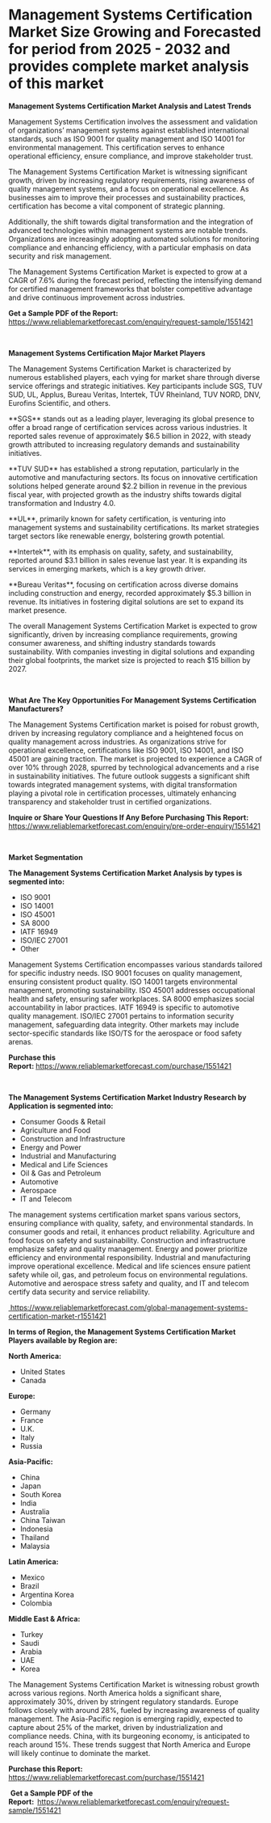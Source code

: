 <p><h1>Management Systems Certification Market Size Growing and Forecasted for period from 2025 - 2032 and provides complete market analysis of this market</h1></p><p><strong>Management Systems Certification Market Analysis and Latest Trends</strong></p>
<p><p>Management Systems Certification involves the assessment and validation of organizations’ management systems against established international standards, such as ISO 9001 for quality management and ISO 14001 for environmental management. This certification serves to enhance operational efficiency, ensure compliance, and improve stakeholder trust.</p><p>The Management Systems Certification Market is witnessing significant growth, driven by increasing regulatory requirements, rising awareness of quality management systems, and a focus on operational excellence. As businesses aim to improve their processes and sustainability practices, certification has become a vital component of strategic planning.</p><p>Additionally, the shift towards digital transformation and the integration of advanced technologies within management systems are notable trends. Organizations are increasingly adopting automated solutions for monitoring compliance and enhancing efficiency, with a particular emphasis on data security and risk management.</p><p>The Management Systems Certification Market is expected to grow at a CAGR of 7.6% during the forecast period, reflecting the intensifying demand for certified management frameworks that bolster competitive advantage and drive continuous improvement across industries.</p></p>
<p><strong>Get a Sample PDF of the Report:&nbsp;</strong> <a href="https://www.reliablemarketforecast.com/enquiry/request-sample/1551421?utm_campaign=3507&utm_medium=2&utm_source=Github&utm_content=ia&utm_term=19042025&utm_id=management-systems-certification">https://www.reliablemarketforecast.com/enquiry/request-sample/1551421</a></p>
<p>&nbsp;</p>
<p><strong>Management Systems Certification Major Market Players</strong></p>
<p><p>The Management Systems Certification Market is characterized by numerous established players, each vying for market share through diverse service offerings and strategic initiatives. Key participants include SGS, TUV SUD, UL, Applus, Bureau Veritas, Intertek, TÜV Rheinland, TUV NORD, DNV, Eurofins Scientific, and others.</p><p>**SGS** stands out as a leading player, leveraging its global presence to offer a broad range of certification services across various industries. It reported sales revenue of approximately $6.5 billion in 2022, with steady growth attributed to increasing regulatory demands and sustainability initiatives.</p><p>**TUV SUD** has established a strong reputation, particularly in the automotive and manufacturing sectors. Its focus on innovative certification solutions helped generate around $2.2 billion in revenue in the previous fiscal year, with projected growth as the industry shifts towards digital transformation and Industry 4.0.</p><p>**UL**, primarily known for safety certification, is venturing into management systems and sustainability certifications. Its market strategies target sectors like renewable energy, bolstering growth potential.</p><p>**Intertek**, with its emphasis on quality, safety, and sustainability, reported around $3.1 billion in sales revenue last year. It is expanding its services in emerging markets, which is a key growth driver.</p><p>**Bureau Veritas**, focusing on certification across diverse domains including construction and energy, recorded approximately $5.3 billion in revenue. Its initiatives in fostering digital solutions are set to expand its market presence.</p><p>The overall Management Systems Certification Market is expected to grow significantly, driven by increasing compliance requirements, growing consumer awareness, and shifting industry standards towards sustainability. With companies investing in digital solutions and expanding their global footprints, the market size is projected to reach $15 billion by 2027.</p></p>
<p>&nbsp;</p>
<p><strong>What Are The Key Opportunities For Management Systems Certification Manufacturers?</strong></p>
<p><p>The Management Systems Certification market is poised for robust growth, driven by increasing regulatory compliance and a heightened focus on quality management across industries. As organizations strive for operational excellence, certifications like ISO 9001, ISO 14001, and ISO 45001 are gaining traction. The market is projected to experience a CAGR of over 10% through 2028, spurred by technological advancements and a rise in sustainability initiatives. The future outlook suggests a significant shift towards integrated management systems, with digital transformation playing a pivotal role in certification processes, ultimately enhancing transparency and stakeholder trust in certified organizations.</p></p>
<p><strong>Inquire or Share Your Questions If Any Before Purchasing This Report:</strong> <a href="https://www.reliablemarketforecast.com/enquiry/pre-order-enquiry/1551421?utm_campaign=3507&utm_medium=2&utm_source=Github&utm_content=ia&utm_term=19042025&utm_id=management-systems-certification">https://www.reliablemarketforecast.com/enquiry/pre-order-enquiry/1551421</a></p>
<p>&nbsp;</p>
<p><strong>Market Segmentation</strong></p>
<p><strong>The Management Systems Certification Market Analysis by types is segmented into:</strong></p>
<p><ul><li>ISO 9001</li><li>ISO 14001</li><li>ISO 45001</li><li>SA 8000</li><li>IATF 16949</li><li>ISO/IEC 27001</li><li>Other</li></ul></p>
<p><p>Management Systems Certification encompasses various standards tailored for specific industry needs. ISO 9001 focuses on quality management, ensuring consistent product quality. ISO 14001 targets environmental management, promoting sustainability. ISO 45001 addresses occupational health and safety, ensuring safer workplaces. SA 8000 emphasizes social accountability in labor practices. IATF 16949 is specific to automotive quality management. ISO/IEC 27001 pertains to information security management, safeguarding data integrity. Other markets may include sector-specific standards like ISO/TS for the aerospace or food safety arenas.</p></p>
<p><strong>Purchase this Report:&nbsp;</strong><a href="https://www.reliablemarketforecast.com/purchase/1551421?utm_campaign=3507&utm_medium=2&utm_source=Github&utm_content=ia&utm_term=19042025&utm_id=management-systems-certification">https://www.reliablemarketforecast.com/purchase/1551421</a></p>
<p>&nbsp;</p>
<p><strong>The Management Systems Certification Market Industry Research by Application is segmented into:</strong></p>
<p><ul><li>Consumer Goods & Retail</li><li>Agriculture and Food</li><li>Construction and Infrastructure</li><li>Energy and Power</li><li>Industrial and Manufacturing</li><li>Medical and Life Sciences</li><li>Oil & Gas and Petroleum</li><li>Automotive</li><li>Aerospace</li><li>IT and Telecom</li></ul></p>
<p><p>The management systems certification market spans various sectors, ensuring compliance with quality, safety, and environmental standards. In consumer goods and retail, it enhances product reliability. Agriculture and food focus on safety and sustainability. Construction and infrastructure emphasize safety and quality management. Energy and power prioritize efficiency and environmental responsibility. Industrial and manufacturing improve operational excellence. Medical and life sciences ensure patient safety while oil, gas, and petroleum focus on environmental regulations. Automotive and aerospace stress safety and quality, and IT and telecom certify data security and service reliability.</p></p>
<p><a href="https://www.reliablemarketforecast.com/global-management-systems-certification-market-r1551421?utm_campaign=3507&utm_medium=2&utm_source=Github&utm_content=ia&utm_term=19042025&utm_id=management-systems-certification">&nbsp;https://www.reliablemarketforecast.com/global-management-systems-certification-market-r1551421</a></p>
<p><strong>In terms of Region, the Management Systems Certification Market Players available by Region are:</strong></p>
<p>
    <p> <strong> North America: </strong>
        <ul>
            <li>United States</li>
            <li>Canada</li>
        </ul>
        </p> 
    <p> <strong> Europe: </strong>
        <ul>
            <li>Germany</li>
            <li>France</li>
            <li>U.K.</li>
            <li>Italy</li>
            <li>Russia</li>
        </ul>
        </p> 
    <p> <strong> Asia-Pacific: </strong>
        <ul>
            <li>China</li>
            <li>Japan</li>
            <li>South Korea</li>
            <li>India</li>
            <li>Australia</li>
            <li>China Taiwan</li>
            <li>Indonesia</li>
            <li>Thailand</li>
            <li>Malaysia</li>
        </ul>
        </p> 
    <p> <strong> Latin America: </strong>
        <ul>
            <li>Mexico</li>
            <li>Brazil</li>
            <li>Argentina Korea</li>
            <li>Colombia</li>
        </ul>
        </p> 
    <p> <strong> Middle East & Africa: </strong>
        <ul>
            <li>Turkey</li>
            <li>Saudi</li>
            <li>Arabia</li>
            <li>UAE</li>
            <li>Korea</li>
        </ul>
    </p>
    </p>
<p><p>The Management Systems Certification Market is witnessing robust growth across various regions. North America holds a significant share, approximately 30%, driven by stringent regulatory standards. Europe follows closely with around 28%, fueled by increasing awareness of quality management. The Asia-Pacific region is emerging rapidly, expected to capture about 25% of the market, driven by industrialization and compliance needs. China, with its burgeoning economy, is anticipated to reach around 15%. These trends suggest that North America and Europe will likely continue to dominate the market.</p></p>
<p><strong>Purchase this Report: </strong><a href="https://www.reliablemarketforecast.com/purchase/1551421?utm_campaign=3507&utm_medium=2&utm_source=Github&utm_content=ia&utm_term=19042025&utm_id=management-systems-certification">https://www.reliablemarketforecast.com/purchase/1551421</a></p>
<p>&nbsp;<strong>Get a Sample PDF of the Report:&nbsp;&nbsp;</strong><a href="https://www.reliablemarketforecast.com/enquiry/request-sample/1551421?utm_campaign=3507&utm_medium=2&utm_source=Github&utm_content=ia&utm_term=19042025&utm_id=management-systems-certification">https://www.reliablemarketforecast.com/enquiry/request-sample/1551421</a></p>
<p><strong></strong></p>
<p><p></p><p></p><p></p></p>